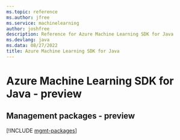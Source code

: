 ```yaml
---
ms.topic: reference
ms.author: jfree
ms.service: machinelearning
author: joshfree
description: Reference for Azure Machine Learning SDK for Java
ms.devlang: java
ms.data: 08/27/2022
title: Azure Machine Learning SDK for Java
---
```

# Azure Machine Learning SDK for Java - preview

## Management packages - preview
[!INCLUDE [mgmt-packages](machine-learning-mgmt-index.md)]